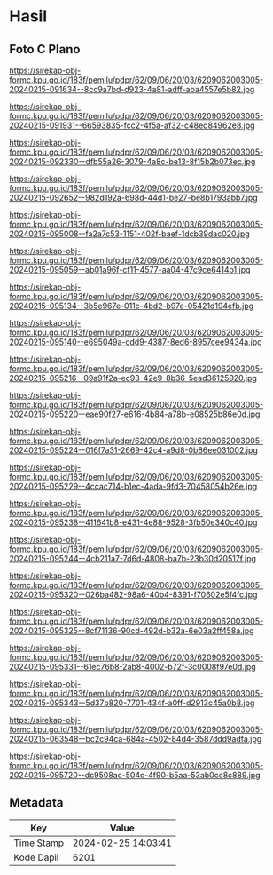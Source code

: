 # Hasil

## Foto C Plano

https://sirekap-obj-formc.kpu.go.id/183f/pemilu/pdpr/62/09/06/20/03/6209062003005-20240215-091634--8cc9a7bd-d923-4a81-adff-aba4557e5b82.jpg

https://sirekap-obj-formc.kpu.go.id/183f/pemilu/pdpr/62/09/06/20/03/6209062003005-20240215-091931--66593835-fcc2-4f5a-af32-c48ed84962e8.jpg

https://sirekap-obj-formc.kpu.go.id/183f/pemilu/pdpr/62/09/06/20/03/6209062003005-20240215-092330--dfb55a26-3079-4a8c-be13-8f15b2b073ec.jpg

https://sirekap-obj-formc.kpu.go.id/183f/pemilu/pdpr/62/09/06/20/03/6209062003005-20240215-092652--982d192a-698d-44d1-be27-be8b1793abb7.jpg

https://sirekap-obj-formc.kpu.go.id/183f/pemilu/pdpr/62/09/06/20/03/6209062003005-20240215-095008--fa2a7c53-1151-402f-baef-1dcb39dac020.jpg

https://sirekap-obj-formc.kpu.go.id/183f/pemilu/pdpr/62/09/06/20/03/6209062003005-20240215-095059--ab01a96f-cf11-4577-aa04-47c9ce6414b1.jpg

https://sirekap-obj-formc.kpu.go.id/183f/pemilu/pdpr/62/09/06/20/03/6209062003005-20240215-095134--3b5e967e-011c-4bd2-b97e-05421d194efb.jpg

https://sirekap-obj-formc.kpu.go.id/183f/pemilu/pdpr/62/09/06/20/03/6209062003005-20240215-095140--e695049a-cdd9-4387-8ed6-8957cee9434a.jpg

https://sirekap-obj-formc.kpu.go.id/183f/pemilu/pdpr/62/09/06/20/03/6209062003005-20240215-095216--09a91f2a-ec93-42e9-8b36-5ead36125920.jpg

https://sirekap-obj-formc.kpu.go.id/183f/pemilu/pdpr/62/09/06/20/03/6209062003005-20240215-095220--eae90f27-e616-4b84-a78b-e08525b86e0d.jpg

https://sirekap-obj-formc.kpu.go.id/183f/pemilu/pdpr/62/09/06/20/03/6209062003005-20240215-095224--016f7a31-2669-42c4-a9d8-0b86ee031002.jpg

https://sirekap-obj-formc.kpu.go.id/183f/pemilu/pdpr/62/09/06/20/03/6209062003005-20240215-095229--4ccac714-b1ec-4ada-9fd3-70458054b26e.jpg

https://sirekap-obj-formc.kpu.go.id/183f/pemilu/pdpr/62/09/06/20/03/6209062003005-20240215-095238--411641b8-e431-4e88-9528-3fb50e340c40.jpg

https://sirekap-obj-formc.kpu.go.id/183f/pemilu/pdpr/62/09/06/20/03/6209062003005-20240215-095244--4cb211a7-7d6d-4808-ba7b-23b30d20517f.jpg

https://sirekap-obj-formc.kpu.go.id/183f/pemilu/pdpr/62/09/06/20/03/6209062003005-20240215-095320--026ba482-98a6-40b4-8391-f70602e5f4fc.jpg

https://sirekap-obj-formc.kpu.go.id/183f/pemilu/pdpr/62/09/06/20/03/6209062003005-20240215-095325--8cf71136-90cd-492d-b32a-6e03a2ff458a.jpg

https://sirekap-obj-formc.kpu.go.id/183f/pemilu/pdpr/62/09/06/20/03/6209062003005-20240215-095331--61ec76b8-2ab8-4002-b72f-3c0008f97e0d.jpg

https://sirekap-obj-formc.kpu.go.id/183f/pemilu/pdpr/62/09/06/20/03/6209062003005-20240215-095343--5d37b820-7701-434f-a0ff-d2913c45a0b8.jpg

https://sirekap-obj-formc.kpu.go.id/183f/pemilu/pdpr/62/09/06/20/03/6209062003005-20240215-063548--bc2c94ca-684a-4502-84d4-3587ddd9adfa.jpg

https://sirekap-obj-formc.kpu.go.id/183f/pemilu/pdpr/62/09/06/20/03/6209062003005-20240215-095720--dc9508ac-504c-4f90-b5aa-53ab0cc8c889.jpg


## Metadata

| Key        | Value               |
| ---------- | ------------------- |
| Time Stamp | 2024-02-25 14:03:41 |
| Kode Dapil | 6201                |



